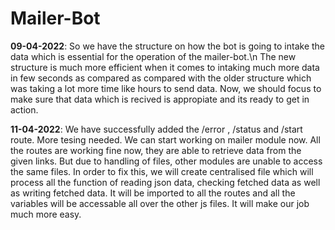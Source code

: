 # Mailer-Bot

<b>09-04-2022</b>: So we have the structure on how the bot is going to intake the data which is essential for the operation of the mailer-bot.\n
The new structure is much more efficient when it comes to intaking much more data in few seconds as compared as compared with the older structure 
which was taking a lot more time like hours to send data. Now, we should focus to make sure that data which is recived is appropiate and its ready to get in action. 

<b>11-04-2022</b>: We have successfully added the /error , /status and /start route. More tesing needed. We can start working on mailer module now. All the routes are working fine now, they are able to retrieve data from the given links. But due to handling of files, other modules are unable to access the same files. In order to fix this, we will create centralised file which will process all the function of reading json data, checking fetched data as well as writing fetched data. It will be imported to all the routes and all the variables will be accessable all over the other js files. It will make our job much more easy. 




